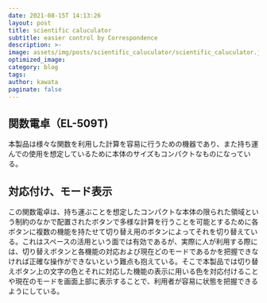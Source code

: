```yaml
---
date: 2021-08-15T 14:13:26
layout: post
title: scientific caluculator
subtitle: easier control by Correspondence
description: >-
image: assets/img/posts/scientific_caluculator/scientific_caluculator.jpg
optimized_image: 
category: blog
tags: 
author: kawata
paginate: false
---
```


## 関数電卓（EL-509T)

本製品は様々な関数を利用した計算を容易に行うための機器であり、また持ち運んでの使用を想定しているために本体のサイズもコンパクトなものになっている。

## 対応付け、モード表示

この関数電卓は、持ち運ぶことを想定したコンパクトな本体の限られた領域という制約のなかで配置されたボタンで多様な計算を行うことを可能とするために各ボタンに複数の機能を持たせて切り替え用のボタンによってそれを切り替えている。これはスペースの活用という面では有効であるが、実際に人が利用する際には、切り替えボタンと各機能の対応および現在どのモードであるかを把握できなければ正確な操作ができないという難点も抱えている。そこで本製品では切り替えボタン上の文字の色とそれに対応した機能の表示に用いる色を対応付けることや現在のモードを画面上部に表示することで、利用者が容易に状態を把握できるようにしている。